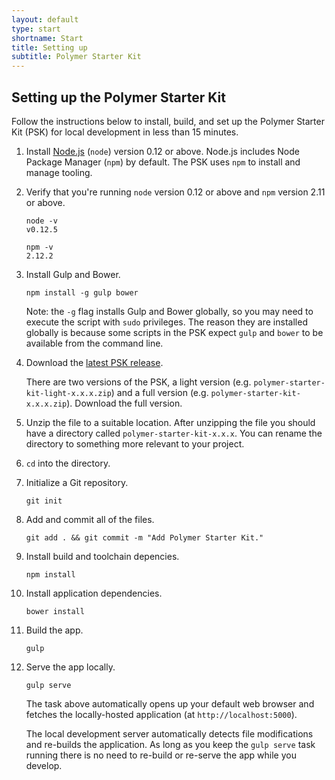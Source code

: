 ```yaml
---
layout: default
type: start
shortname: Start
title: Setting up
subtitle: Polymer Starter Kit
---
```


## Setting up the Polymer Starter Kit

Follow the instructions below to install, build, and set up the
Polymer Starter Kit (PSK) for local development in less than 15 minutes.

1. Install [Node.js](https://nodejs.org/) (`node`) version 0.12 or above. 
   Node.js includes Node Package Manager (`npm`) by default. The PSK uses `npm` to 
   install and manage tooling.

1. Verify that you're running `node` version 0.12 or above and `npm` version 2.11
   or above.

       node -v
       v0.12.5

       npm -v
       2.12.2

1. Install Gulp and Bower.

       npm install -g gulp bower

   Note: the `-g` flag installs Gulp and Bower globally, so you may need to 
   execute the script with `sudo` privileges. The reason they are installed
   globally is because some scripts in the PSK expect
   `gulp` and `bower` to be available from the command line. 

   [//]: # (discussion of the Git workflow)


1. Download the [latest PSK release](https://github.com/PolymerElements/polymer-starter-kit/releases/latest).
   
   There are two versions of the PSK, a light version (e.g. `polymer-starter-kit-light-x.x.x.zip`)
   and a full version (e.g. `polymer-starter-kit-x.x.x.zip`). Download the full
   version.

1. Unzip the file to a suitable location. After unzipping the file you should have a 
   directory called `polymer-starter-kit-x.x.x`. You can rename the directory to
   something more relevant to your project.

1. `cd` into the directory.

1. Initialize a Git repository.

       git init

1. Add and commit all of the files.

       git add . && git commit -m "Add Polymer Starter Kit."

1. Install build and toolchain depencies.

       npm install

1. Install application dependencies.

       bower install

1. Build the app.

       gulp 

1. Serve the app locally. 

       gulp serve

   The task above automatically opens up your default web browser and
   fetches the locally-hosted application (at `http://localhost:5000`).

   The local development server automatically detects file modifications
   and re-builds the application. As long as you keep the `gulp serve`
   task running there is no need to re-build or re-serve the app while
   you develop. 
